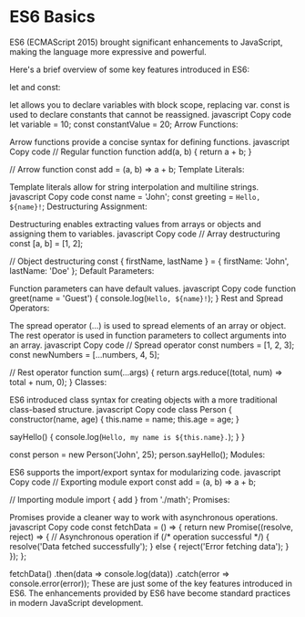 # ES6 Basics

ES6 (ECMAScript 2015) brought significant enhancements to JavaScript, making the language more expressive and powerful.

Here's a brief overview of some key features introduced in ES6:

let and const:

let allows you to declare variables with block scope, replacing var.
const is used to declare constants that cannot be reassigned.
javascript
Copy code
let variable = 10;
const constantValue = 20;
Arrow Functions:

Arrow functions provide a concise syntax for defining functions.
javascript
Copy code
// Regular function
function add(a, b) {
  return a + b;
}

// Arrow function
const add = (a, b) => a + b;
Template Literals:

Template literals allow for string interpolation and multiline strings.
javascript
Copy code
const name = 'John';
const greeting = `Hello, ${name}!`;
Destructuring Assignment:

Destructuring enables extracting values from arrays or objects and assigning them to variables.
javascript
Copy code
// Array destructuring
const [a, b] = [1, 2];

// Object destructuring
const { firstName, lastName } = { firstName: 'John', lastName: 'Doe' };
Default Parameters:

Function parameters can have default values.
javascript
Copy code
function greet(name = 'Guest') {
  console.log(`Hello, ${name}!`);
}
Rest and Spread Operators:

The spread operator (...) is used to spread elements of an array or object.
The rest operator is used in function parameters to collect arguments into an array.
javascript
Copy code
// Spread operator
const numbers = [1, 2, 3];
const newNumbers = [...numbers, 4, 5];

// Rest operator
function sum(...args) {
  return args.reduce((total, num) => total + num, 0);
}
Classes:

ES6 introduced class syntax for creating objects with a more traditional class-based structure.
javascript
Copy code
class Person {
  constructor(name, age) {
    this.name = name;
    this.age = age;
  }

  sayHello() {
    console.log(`Hello, my name is ${this.name}.`);
  }
}

const person = new Person('John', 25);
person.sayHello();
Modules:

ES6 supports the import/export syntax for modularizing code.
javascript
Copy code
// Exporting module
export const add = (a, b) => a + b;

// Importing module
import { add } from './math';
Promises:

Promises provide a cleaner way to work with asynchronous operations.
javascript
Copy code
const fetchData = () => {
  return new Promise((resolve, reject) => {
    // Asynchronous operation
    if (/* operation successful */) {
      resolve('Data fetched successfully');
    } else {
      reject('Error fetching data');
    }
  });
};

fetchData()
  .then(data => console.log(data))
  .catch(error => console.error(error));
These are just some of the key features introduced in ES6. The enhancements provided by ES6 have become standard practices in modern JavaScript development.
